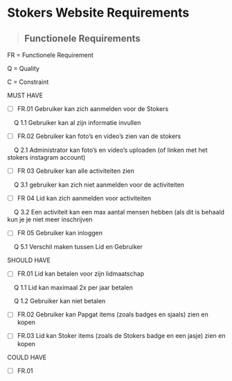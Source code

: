 # Stokers Website Requirements
  

>## Functionele Requirements

  

FR = Functionele Requirement 

Q = Quality 

C = Constraint 

MUST HAVE

- [ ] FR.01 Gebruiker kan zich aanmelden voor de Stokers 

&nbsp; &nbsp; Q 1.1 Gebruiker kan al zijn informatie invullen 

- [ ] FR.02 Gebruiker kan foto’s en video’s zien van de stokers 

&nbsp; &nbsp; Q 2.1 Administrator kan foto’s en video’s uploaden (of linken met het stokers instagram account) 

- [ ] FR 03 Gebruiker kan alle activiteiten zien 

&nbsp; &nbsp; Q 3.1 gebruiker kan zich niet aanmelden voor de activiteiten 

- [ ] FR 04 Lid kan zich aanmelden voor activiteiten 

&nbsp; &nbsp; Q 3.2 Een activiteit kan een max aantal mensen hebben (als dit is behaald kun je je niet meer inschrijven 

- [ ] FR 05 Gebruiker kan inloggen 

&nbsp; &nbsp; Q 5.1 Verschil maken tussen Lid en Gebruiker 

  

SHOULD HAVE

  

- [ ] FR.01 Lid kan betalen voor zijn lidmaatschap 

&nbsp; &nbsp; Q 1.1 Lid kan maximaal 2x per jaar betalen 

&nbsp; &nbsp; Q 1.2 Gebruiker kan niet betalen 

- [ ] FR.02 Gebruiker kan Papgat items (zoals badges en sjaals) zien en kopen 

- [ ] FR.03 Lid kan Stoker items (zoals de Stokers badge en een jasje) zien en kopen 

  

COULD HAVE 

  

- [ ] FR.01